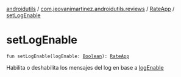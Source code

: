 [androidutils](../../index.md) / [com.jeovanimartinez.androidutils.reviews](../index.md) / [RateApp](index.md) / [setLogEnable](./set-log-enable.md)

# setLogEnable

`fun setLogEnable(logEnable: `[`Boolean`](https://kotlinlang.org/api/latest/jvm/stdlib/kotlin/-boolean/index.html)`): `[`RateApp`](index.md)

Habilita o deshabilita los mensajes del log en base a [logEnable](set-log-enable.md#com.jeovanimartinez.androidutils.reviews.RateApp$setLogEnable(kotlin.Boolean)/logEnable)

